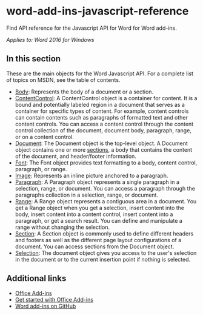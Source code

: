 # word-add-ins-javascript-reference 

Find API reference for the Javascript API for Word for Word add-ins.

_Applies to: Word 2016 for Windows_

## In this section

These are the main objects for the Word Javascript API. For a complete list of topics on MSDN, see the table of contents.

* [Body](word-add-ins-javascript-reference/body.md): Represents the body of a document or a section.
* [ContentControl](word-add-ins-javascript-reference/contentcontrol.md): A ContentControl object is a container for content. It is a bound and
 potentially labeled region in a document that serves as a container for specific types of content. For example, content 
 controls can contain contents such as paragraphs of formatted text and other content controls. You can access a 
 content control through the content control collection of the document, document body, paragraph, range, or on a content control.
* [Document](word-add-ins-javascript-reference/document.md): The Document object is the top-level object. A Document object contains one or more 
[sections](word-add-ins-javascript-reference/section.md), a body that contains the content of the document, and header/footer information.
* [Font](word-add-ins-javascript-reference/font.md): The Font object provides text formatting to a body, content control, paragraph, or range.
* [Image](word-add-ins-javascript-reference/inlinepicture.md): Represents an inline picture anchored to a paragraph.
* [Paragraph](word-add-ins-javascript-reference/paragraph.md): A Paragraph object represents a single paragraph in a selection, range, or document. 
You can access a paragraph through the paragraphs collection in a selection, range, or document. 
* [Range](word-add-ins-javascript-reference/range.md): A Range object represents a contiguous area in a document. You get a Range object when you
 get a selection, insert content into the body, insert content into a content control, insert content into a paragraph, 
 or get a search result. You can define and manipulate a range without changing the selection.
* [Section](word-add-ins-javascript-reference/section.md):  A Section object is commonly used to define different headers and footers as well as the different page layout configurations of a document. You can access sections from the Document object. 
* [Selection](word-add-ins-javascript-reference/document.md#getselection): The document object gives you access to the user's selection in the document or to the current insertion point if nothing is selected.

## Additional links

* [Office Add-ins](https://msdn.microsoft.com/en-us/library/office/jj220060.aspx)
* [Get started with Office Add-ins](http://dev.office.com/getting-started/addins)
* [Word add-ins on GitHub](https://github.com/OfficeDev?utf8=%E2%9C%93&query=Word)